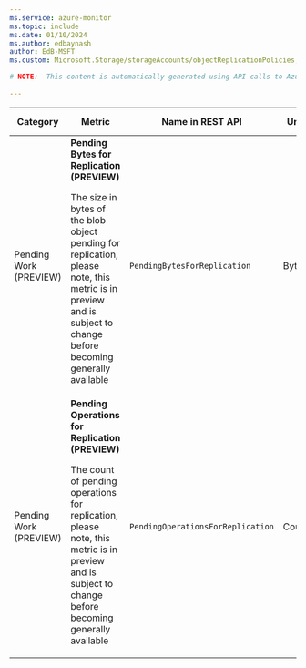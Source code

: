 ```yaml
---
ms.service: azure-monitor
ms.topic: include
ms.date: 01/10/2024
ms.author: edbaynash
author: EdB-MSFT
ms.custom: Microsoft.Storage/storageAccounts/objectReplicationPolicies, naam

# NOTE:  This content is automatically generated using API calls to Azure. Any edits made on these files will be overwritten in the next run of the script. 
 
---
```


  
  
|Category|Metric|Name in REST API|Unit|Aggregation|Dimensions|Time Grains|DS Export|
|---|---|---|---|---|---|---|---|
|Pending Work (PREVIEW)|**Pending Bytes for Replication (PREVIEW)**<p><p>The size in bytes of the blob object pending for replication, please note, this metric is in preview and is subject to change before becoming generally available |`PendingBytesForReplication` |Bytes |Average, Minimum, Maximum |`TimeBucket`|PT1M, PT5M, PT15M, PT30M, PT1H, PT6H, PT12H, P1D |No|
|Pending Work (PREVIEW)|**Pending Operations for Replication (PREVIEW)**<p><p>The count of pending operations for replication, please note, this metric is in preview and is subject to change before becoming generally available |`PendingOperationsForReplication` |Count |Average, Minimum, Maximum |`TimeBucket`|PT1M, PT5M, PT15M, PT30M, PT1H, PT6H, PT12H, P1D |No|